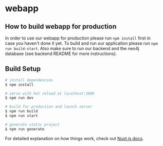 # webapp

## How to build webapp for production

In order to use our webapp for production please run `npm install` first in case you haven't done it yet.
To build and run our application please run `npm run build-start`.
Also make sure to run our backend and the neo4j database (see backend README for more instructions).


## Build Setup

```bash
# install dependencies
$ npm install

# serve with hot reload at localhost:3000
$ npm run dev

# build for production and launch server
$ npm run build
$ npm run start

# generate static project
$ npm run generate
```

For detailed explanation on how things work, check out [Nuxt.js docs](https://nuxtjs.org).
